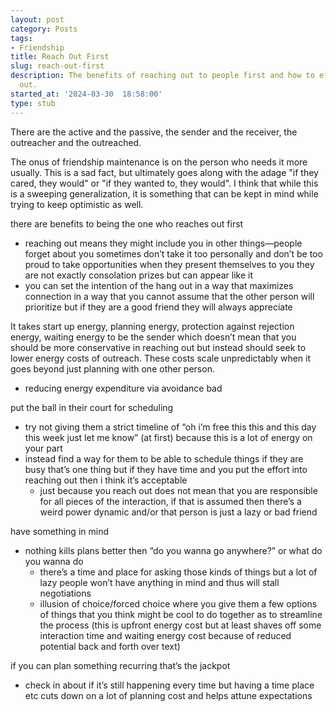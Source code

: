 ```yaml
---
layout: post
category: Posts
tags:
- Friendship
title: Reach Out First
slug: reach-out-first
description: The benefits of reaching out to people first and how to effectively reach
  out.
started_at: '2024-03-30  18:58:00'
type: stub
---
```


There are the active and the passive, the sender and the receiver, the outreacher and the outreached. 

The onus of friendship maintenance is on the person who needs it more usually. This is a sad fact, but ultimately goes along with the adage "if they cared, they would" or "if they wanted to, they would". I think that while this is a sweeping generalization, it is something that can be kept in mind while trying to keep optimistic as well.

there are benefits to being the one who reaches out first
* reaching out means they might include you in other things—people forget about you sometimes don’t take it too personally and don’t be too proud to take opportunities when they present themselves to you they are not exactly consolation prizes but can appear like it
* you can set the intention of the hang out in a way that maximizes connection in a way that you cannot assume that the other person will prioritize but if they are a good friend they will always appreciate 

It takes start up energy, planning energy, protection against rejection energy, waiting energy to be the sender which doesn’t mean that you should be more conservative in reaching out but instead should seek to lower energy costs of outreach. These costs scale unpredictably when it goes beyond just planning with one other person. 
* reducing energy expenditure via avoidance bad

put the ball in their court for scheduling
* try not giving them a strict timeline of “oh i’m free this this and this day this week just let me know” (at first) because this is a lot of energy on your part
* instead find a way for them to be able to schedule things if they are busy that’s one thing but if they have time and you put the effort into reaching out then i think it’s acceptable 
    * just because you reach out does not mean that you are responsible for all pieces of the interaction, if that is assumed then there’s a weird power dynamic and/or that person is just a lazy or bad friend

have something in mind
* nothing kills plans better then “do you wanna go anywhere?” or what do you wanna do 
    * there’s a time and place for asking those kinds of things but a lot of lazy people won’t have anything in mind and thus will stall negotiations 
    * illusion of choice/forced choice where you give them a few options of things that you think might be cool to do together as to streamline the process (this is upfront energy cost but at least shaves off some interaction time and waiting energy cost because of reduced potential back and forth over text)

if you can plan something recurring that’s the jackpot
* check in about if it’s still happening every time but having a time place etc cuts down on a lot of planning cost and helps attune expectations